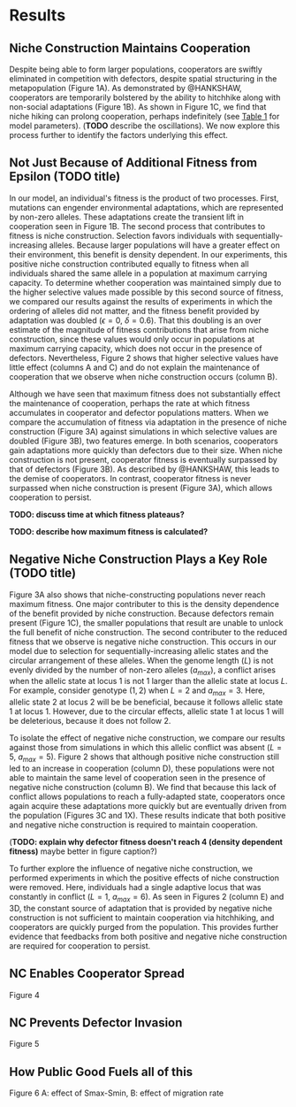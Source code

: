 # Results

## Niche Construction Maintains Cooperation

Despite being able to form larger populations, cooperators are swiftly eliminated in competition with defectors, despite spatial structuring in the metapopulation (Figure 1A). As demonstrated by @HANKSHAW, cooperators are temporarily bolstered by the ability to hitchhike along with non-social adaptations (Figure 1B). As shown in Figure 1C, we find that niche hiking can prolong cooperation, perhaps indefinitely (see [Table 1](#tables) for model parameters). (**TODO** describe the oscillations). We now explore this process further to identify the factors underlying this effect.


## Not Just Because of Additional Fitness from Epsilon (TODO title)

In our model, an individual's fitness is the product of two processes. First, mutations can engender environmental adaptations, which are represented by non-zero alleles. These adaptations create the transient lift in cooperation seen in Figure 1B. The second process that contributes to fitness is niche construction. Selection favors individuals with sequentially-increasing alleles. Because larger populations will have a greater effect on their environment, this benefit is density dependent. In our experiments, this positive niche construction contributed equally to fitness when all individuals shared the same allele in a population at maximum carrying capacity. To determine whether cooperation was maintained simply due to the higher selective values made possible by this second source of fitness, we compared our results against the results of experiments in which the ordering of alleles did not matter, and the fitness benefit provided by adaptation was doubled ($\epsilon=0$, $\delta=0.6$). That this doubling is an over estimate of the magnitude of fitness contributions that arise from niche construction, since these values would only occur in populations at maximum carrying capacity, which does not occur in the presence of defectors. Nevertheless, Figure 2 shows that higher selective values have little effect (columns A and C) and do not explain the maintenance of cooperation that we observe when niche construction occurs (column B).

Although we have seen that maximum fitness does not substantially effect the maintenance of cooperation, perhaps the rate at which fitness accumulates in cooperator and defector populations matters. When we compare the accumulation of fitness via adaptation in the presence of niche construction (Figure 3A) against simulations in which selective values are doubled (Figure 3B), two features emerge. In both scenarios, cooperators gain adaptations more quickly than defectors due to their size. When niche construction is not present, cooperator fitness is eventually surpassed by that of defectors (Figure 3B). As described by @HANKSHAW, this leads to the demise of cooperators. In contrast, cooperator fitness is never surpassed when niche construction is present (Figure 3A), which allows cooperation to persist.

**TODO: discuss time at which fitness plateaus?**

**TODO: describe how maximum fitness is calculated?**


## Negative Niche Construction Plays a Key Role (TODO title)

Figure 3A also shows that niche-constructing populations never reach maximum fitness. One major contributer to this is the density dependence of the benefit provided by niche construction. Because defectors remain present (Figure 1C), the smaller populations that result are unable to unlock the full benefit of niche construction. The second contributer to the reduced fitness that we observe is negative niche construction. This occurs in our model due to selection for sequentially-increasing allelic states and the circular arrangement of these alleles. When the genome length ($L$) is not evenly divided by the number of non-zero alleles ($a_{max}$), a conflict arises when the allelic state at locus $1$ is not 1 larger than the allelic state at locus $L$. For example, consider genotype $(1,2)$ when $L=2$ and $a_{max}=3$. Here, allelic state $2$ at locus 2 will be be beneficial, because it follows allelic state $1$ at locus 1. However, due to the circular effects, allelic state $1$ at locus 1 will be deleterious, because it does not follow $2$.

To isolate the effect of negative niche construction, we compare our results against those from simulations in which this allelic conflict was absent ($L=5$, $a_{max}=5$). Figure 2 shows that although positive niche construction still led to an increase in cooperation (column D), these populations were not able to maintain the same level of cooperation seen in the presence of negative niche construction (column B). We find that because this lack of conflict allows populations to reach a fully-adapted state, cooperators once again acquire these adaptations more quickly but are eventually driven from the population (Figures 3C and 1X). These results indicate that both positive and negative niche construction is required to maintain cooperation.

(**TODO: explain why defector fitness doesn't reach 4 (density dependent fitness)** maybe better in figure caption?)

To further explore the influence of negative niche construction, we performed experiments in which the positive effects of niche construction were removed. Here, individuals had a single adaptive locus that was constantly in conflict ($L=1$, $a_{max}=6$). As seen in Figures 2 (column E) and 3D, the constant source of adaptation that is provided by negative niche construction is not sufficient to maintain cooperation via hitchhiking, and cooperators are quickly purged from the population. This provides further evidence that feedbacks from both positive and negative niche construction are required for cooperation to persist.


## NC Enables Cooperator Spread

Figure 4

## NC Prevents Defector Invasion

Figure 5

## How Public Good Fuels all of this

Figure 6 A: effect of Smax-Smin, B: effect of migration rate

